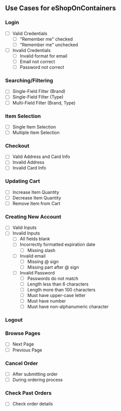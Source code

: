 ## Use Cases for eShopOnContainers

### Login
 - [ ] Valid Credentials
   - [ ] "Remember me" checked
   - [ ] "Remember me" unchecked
 - [ ] Invalid Credentials
   - [ ] Invalid format for email
   - [ ] Email not correct
   - [ ] Password not correct
### Searching/Filtering
 - [ ] Single-Field Filter (Brand) 
 - [ ] Single-Field Filter (Type) 
 - [ ] Multi-Field Filter (Brand, Type) 
### Item Selection
 - [ ] Single Item Selection 
 - [ ] Multiple Item Selection
### Checkout
 - [ ] Valid Address and Card Info 
 - [ ] Invalid Address
 - [ ] Invalid Card Info
### Updating Cart
 - [ ] Increase Item Quantity
 - [ ] Decrease Item Quantity
 - [ ] Remove Item from Cart
### Creating New Account
 - [ ] Valid Inputs
 - [ ] Invalid Inputs
   - [ ] All fields blank
   - [ ] Incorrectly formatted expiration date
     - [ ] Missing slash 
   - [ ] Invalid email
     - [ ] Missing @ sign
     - [ ] Missing part after @ sign
   - [ ] Invalid Password
     - [ ] Passwords do not match
     - [ ] Length less than 6 characters
     - [ ] Length more than 100 characters
     - [ ] Must have upper-case letter
     - [ ] Must have number
     - [ ] Must have non-alphanumeric character 
### Logout
### Browse Pages
 - [ ] Next Page
 - [ ] Previous Page
### Cancel Order
 - [ ] After submitting order 
 - [ ] During ordering process
### Check Past Orders
 - [ ] Check order details